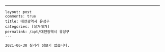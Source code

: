 ---
    layout: post
    comments: true
    title: 대전광역시 유성구
    categories: [실거래가]
    permalink: /apt/대전광역시 유성구
    ---

    2021-06-30 실거래 정보가 없습니다.

    